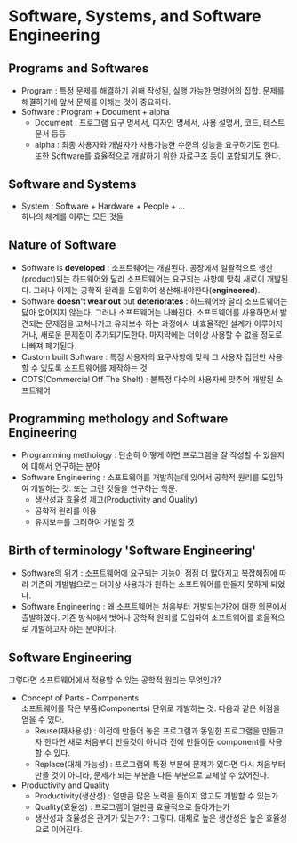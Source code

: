 # Software, Systems, and Software Engineering

## Programs and Softwares

- Program : 특정 문제를 해결하기 위해 작성된, 실행 가능한 명령어의 집합. 문제를 해결하기에 앞서 문제를 이해는 것이 중요하다.
- Software : Program + Document + alpha
  - Document : 프로그램 요구 명세서, 디자인 명세서, 사용 설명서, 코드, 테스트 문서 등등
  - alpha : 최종 사용자와 개발자가 사용가능한 수준의 성능을 요구하기도 한다. 또한 Software를 효율적으로 개발하기 위한 자료구조 등이 포함되기도 한다.

## Software and Systems

- System : Software + Hardware + People + ...  
하나의 체계를 이루는 모든 것들

## Nature of Software

- Software is **developed** : 소프트웨어는 개발된다. 공장에서 일괄적으로 생산(product)되는 하드웨어와 달리 소프트웨어는 요구되는 사항에 맞춰 새로이 개발된다. 그러나 이제는 공학적 원리를 도입하여 생산해내야한다(**engineered**).
- Software **doesn't wear out** but **deteriorates** : 하드웨어와 달리 소프트웨어는 닳아 없어지지 않는다. 그러나 소프트웨어는 나빠진다. 소프트웨어를 사용하면서 발견되는 문제점을 고쳐나가고 유지보수 하는 과정에서 비효율적인 설계가 이루어지거나, 새로운 문제점이 추가되기도한다. 마지막에는 더이상 사용할 수 없을 정도로 나빠져 폐기된다.
- Custom built Software : 특정 사용자의 요구사항에 맞춰 그 사용자 집단만 사용할 수 있도록 소프트웨어를 제작하는 것
- COTS(Commercial Off The Shelf) : 불특정 다수의 사용자에 맞추어 개발된 소프트웨어

## Programming methology and Software Engineering

- Programming methology : 단순히 어떻게 하면 프로그램을 잘 작성할 수 있을지에 대해서 연구하는 분야
- Software Engineering : 소프트웨어를 개발하는데 있어서 공학적 원리를 도입하여 개발하는 것. 또는 그런 것들을 연구하는 학문.  
  - 생산성과 효율성 제고(Productivity and Quality)
  - 공학적 원리를 이용
  - 유지보수를 고려하여 개발할 것

## Birth of terminology 'Software Engineering'

- Software의 위기 : 소프트웨어에 요구되는 기능이 점점 더 많아지고 복잡해짐에 따라 기존의 개발법으로는 더이상 사용자가 원하는 소프트웨어를 만들지 못하게 되었다.
- Software Engineering : 왜 소프트웨어는 처음부터 개발되는가?에 대한 의문에서 출발하였다. 기존 방식에서 벗어나 공학적 원리를 도입하여 소프트웨어를 효율적으로 개발하고자 하는 분야이다.

## Software Engineering

그렇다면 소프트웨어에서 적용할 수 있는 공학적 원리는 무엇인가?

- Concept of Parts - Components  
소프트웨어를 작은 부품(Components) 단위로 개발하는 것. 다음과 같은 이점을 얻을 수 있다.
  - Reuse(재사용성) : 이전에 만들어 놓은 프로그램과 동일한 프로그램을 만들고자 한다면 새로 처음부터 만들것이 아니라 전에 만들어둔 component를 사용할 수 있다.
  - Replace(대체 가능성) : 프로그램의 특정 부분에 문제가 있다면 다시 처음부터 만들 것이 아니라, 문제가 되는 부분을 다른 부분으로 교체할 수 있어진다.
- Productivity and Quality  
  - Productivity(생산성) : 얼만큼 많은 노력을 들이지 않고도 개발할 수 있는가
  - Quality(효율성) : 프로그램이 얼만큼 효율적으로 돌아가는가
  - 생산성과 효율성은 관계가 있는가? : 그렇다. 대체로 높은 생산성은 높은 효율성으로 이어진다.

